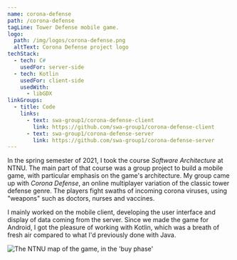 ```yaml
---
name: corona-defense
path: /corona-defense
tagLine: Tower Defense mobile game.
logo:
  path: /img/logos/corona-defense.png
  altText: Corona Defense project logo
techStack:
  - tech: C#
    usedFor: server-side
  - tech: Kotlin
    usedFor: client-side
    usedWith:
      - libGDX
linkGroups:
  - title: Code
    links:
      - text: swa-group1/corona-defense-client
        link: https://github.com/swa-group1/corona-defense-client
      - text: swa-group1/corona-defense-server
        link: https://github.com/swa-group1/corona-defense-server
---
```


In the spring semester of 2021, I took the course _Software Architecture_ at NTNU. The main part of
that course was a group project to build a mobile game, with particular emphasis on the game's
architecture. My group came up with _Corona Defense_, an online multiplayer variation of the classic
tower defense genre. The players fight swaths of incoming corona viruses, using "weapons" such as
doctors, nurses and vaccines.

I mainly worked on the mobile client, developing the user interface and display of data coming from
the server. Since we made the game for Android, I got the pleasure of working with Kotlin, which was
a breath of fresh air compared to what I'd previously done with Java.

![The NTNU map of the game, in the 'buy phase'](/img/screenshots/corona-defense.png)
